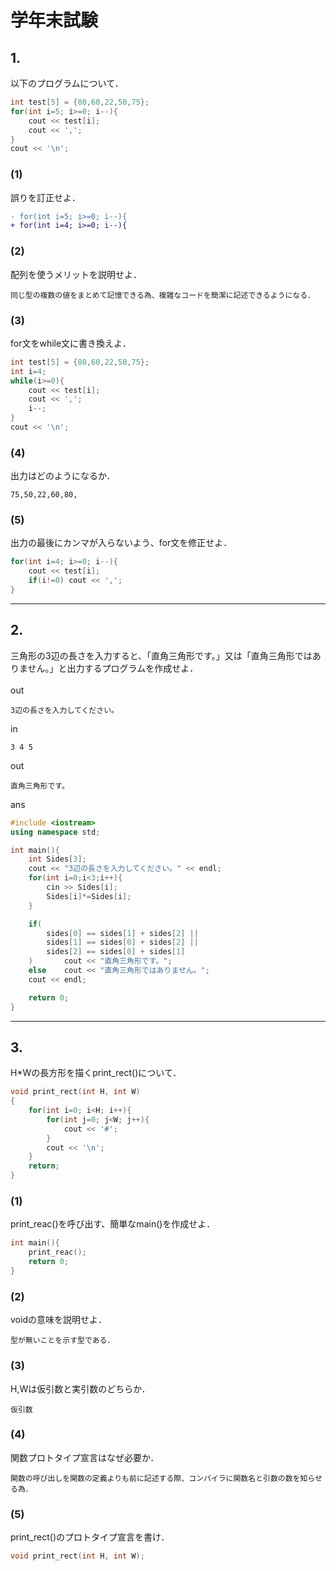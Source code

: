 # 学年末試験

## 1.
以下のプログラムについて．
``` cpp
int test[5] = {80,60,22,50,75};
for(int i=5; i>=0; i--){
    cout << test[i];
    cout << ',';
}
cout << '\n';
```

### (1)
誤りを訂正せよ．
``` diff
- for(int i=5; i>=0; i--){
+ for(int i=4; i>=0; i--){
```

### (2)
配列を使うメリットを説明せよ．
```
同じ型の複数の値をまとめて記憶できる為、複雑なコードを簡潔に記述できるようになる．
```

### (3)
for文をwhile文に書き換えよ．
``` cpp
int test[5] = {80,60,22,50,75};
int i=4;
while(i>=0){
    cout << test[i];
    cout << ',';
    i--;
}
cout << '\n';
```

### (4)
出力はどのようになるか．
```
75,50,22,60,80,

```

### (5)
出力の最後にカンマが入らないよう、for文を修正せよ．
```cpp
for(int i=4; i>=0; i--){
    cout << test[i];
    if(i!=0) cout << ',';
}
```

***

## 2.
三角形の3辺の長さを入力すると、「直角三角形です。」又は「直角三角形ではありません。」と出力するプログラムを作成せよ．<br><br>
out
```
3辺の長さを入力してください。
```
in
```
3 4 5
```
out
```
直角三角形です。
```

ans
```cpp
#include <iostream>
using namespace std;

int main(){
    int Sides[3];
    cout << "3辺の長さを入力してください。" << endl;
    for(int i=0;i<3;i++){
        cin >> Sides[i];
        Sides[i]*=Sides[i];
    }

    if(
        sides[0] == sides[1] + sides[2] ||
        sides[1] == sides[0] + sides[2] ||
        sides[2] == sides[0] + sides[1]
    )       cout << "直角三角形です。";
    else    cout << "直角三角形ではありません。";
    cout << endl;

    return 0;
}
```

***

## 3.
H*Wの長方形を描くprint_rect()について．
```cpp
void print_rect(int H, int W)
{
    for(int i=0; i<H; i++){
        for(int j=0; j<W; j++){
            cout << '#';
        }
        cout << '\n';
    }
    return;
}
```

### (1)
print_reac()を呼び出す、簡単なmain()を作成せよ．
```cpp
int main(){
    print_reac();
    return 0;
}
```

### (2)
voidの意味を説明せよ．
```
型が無いことを示す型である．
```

### (3)
H,Wは仮引数と実引数のどちらか．
```
仮引数
```

### (4)
関数プロトタイプ宣言はなぜ必要か．
```
関数の呼び出しを関数の定義よりも前に記述する際、コンパイラに関数名と引数の数を知らせる為．
```

### (5)
print_rect()のプロトタイプ宣言を書け．
```cpp
void print_rect(int H, int W);
```
